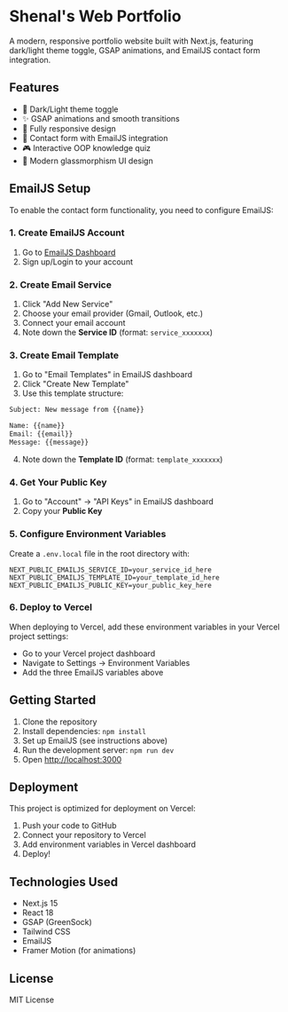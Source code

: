 # Shenal's Web Portfolio

A modern, responsive portfolio website built with Next.js, featuring dark/light theme toggle, GSAP animations, and EmailJS contact form integration.

## Features

- 🌙 Dark/Light theme toggle
- ✨ GSAP animations and smooth transitions
- 📱 Fully responsive design
- 📧 Contact form with EmailJS integration
- 🎮 Interactive OOP knowledge quiz
- 🎨 Modern glassmorphism UI design

## EmailJS Setup

To enable the contact form functionality, you need to configure EmailJS:

### 1. Create EmailJS Account
1. Go to [EmailJS Dashboard](https://dashboard.emailjs.com/admin)
2. Sign up/Login to your account

### 2. Create Email Service
1. Click "Add New Service"
2. Choose your email provider (Gmail, Outlook, etc.)
3. Connect your email account
4. Note down the **Service ID** (format: `service_xxxxxxx`)

### 3. Create Email Template
1. Go to "Email Templates" in EmailJS dashboard
2. Click "Create New Template"
3. Use this template structure:
```html
Subject: New message from {{name}}

Name: {{name}}
Email: {{email}}
Message: {{message}}
```
4. Note down the **Template ID** (format: `template_xxxxxxx`)

### 4. Get Your Public Key
1. Go to "Account" → "API Keys" in EmailJS dashboard
2. Copy your **Public Key**

### 5. Configure Environment Variables
Create a `.env.local` file in the root directory with:
```env
NEXT_PUBLIC_EMAILJS_SERVICE_ID=your_service_id_here
NEXT_PUBLIC_EMAILJS_TEMPLATE_ID=your_template_id_here
NEXT_PUBLIC_EMAILJS_PUBLIC_KEY=your_public_key_here
```

### 6. Deploy to Vercel
When deploying to Vercel, add these environment variables in your Vercel project settings:
- Go to your Vercel project dashboard
- Navigate to Settings → Environment Variables
- Add the three EmailJS variables above

## Getting Started

1. Clone the repository
2. Install dependencies: `npm install`
3. Set up EmailJS (see instructions above)
4. Run the development server: `npm run dev`
5. Open [http://localhost:3000](http://localhost:3000)

## Deployment

This project is optimized for deployment on Vercel:

1. Push your code to GitHub
2. Connect your repository to Vercel
3. Add environment variables in Vercel dashboard
4. Deploy!

## Technologies Used

- Next.js 15
- React 18
- GSAP (GreenSock)
- Tailwind CSS
- EmailJS
- Framer Motion (for animations)

## License

MIT License
